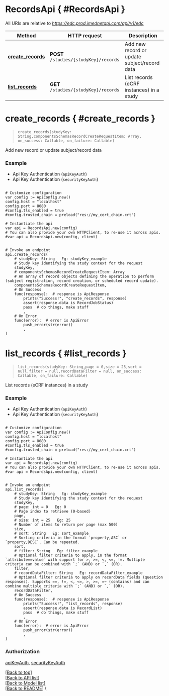<a name="__pageTop"></a>
# RecordsApi   { #RecordsApi }


All URIs are relative to *https://edc.prod.imednetapi.com/api/v1/edc*

Method | HTTP request | Description
------------- | ------------- | -------------
[**create_records**](#create_records) | **POST** `/studies/{studyKey}/records` | Add new record or update subject/record data
[**list_records**](#list_records) | **GET** `/studies/{studyKey}/records` | List records (eCRF instances) in a study

# **create_records**   { #create_records }
<a name="create_records"></a>

> `create_records(studyKey: String,componentsSchemasRecordCreateRequestItem: Array, on_success: Callable, on_failure: Callable)`

Add new record or update subject/record data



### Example

* Api Key Authentication (`apiKeyAuth`)
* Api Key Authentication (`securityKeyAuth`)

```gdscript

# Customize configuration
var config := ApiConfig.new()
config.host = "localhost"
config.port = 8080
#config.tls_enabled = true
#config.trusted_chain = preload("res://my_cert_chain.crt")

# Instantiate the api
var api = RecordsApi.new(config)
# You can also provide your own HTTPClient, to re-use it across apis.
#var api = RecordsApi.new(config, client)


# Invoke an endpoint
api.create_records(
	# studyKey: String   Eg: studyKey_example
	# Study key identifying the study context for the request
	studyKey,
	# componentsSchemasRecordCreateRequestItem: Array
	# An array of record objects defining the operation to perform (subject registration, record creation, or scheduled record update).
	componentsSchemasRecordCreateRequestItem,
	# On Success
	func(response):  # response is ApiResponse
		prints("Success!", "create_records", response)
		assert(response.data is RecordJobStatus)
		pass  # do things, make stuff
		,
	# On Error
	func(error):  # error is ApiError
		push_error(str(error))
		,
)

```

# **list_records**   { #list_records }
<a name="list_records"></a>

> `list_records(studyKey: String,page = 0,size = 25,sort = null,filter = null,recordDataFilter = null, on_success: Callable, on_failure: Callable)`

List records (eCRF instances) in a study



### Example

* Api Key Authentication (`apiKeyAuth`)
* Api Key Authentication (`securityKeyAuth`)

```gdscript

# Customize configuration
var config := ApiConfig.new()
config.host = "localhost"
config.port = 8080
#config.tls_enabled = true
#config.trusted_chain = preload("res://my_cert_chain.crt")

# Instantiate the api
var api = RecordsApi.new(config)
# You can also provide your own HTTPClient, to re-use it across apis.
#var api = RecordsApi.new(config, client)


# Invoke an endpoint
api.list_records(
	# studyKey: String   Eg: studyKey_example
	# Study key identifying the study context for the request
	studyKey,
	# page: int = 0   Eg: 0
	# Page index to retrieve (0-based)
	page,
	# size: int = 25   Eg: 25
	# Number of items to return per page (max 500)
	size,
	# sort: String   Eg: sort_example
	# Sorting criteria in the format `property,ASC` or `property,DESC`. Can be repeated.
	sort,
	# filter: String   Eg: filter_example
	# Optional filter criteria to apply, in the format `attribute==value` with support for >, >=, <, <=, !=. Multiple criteria can be combined with `;` (AND) or `,` (OR).
	filter,
	# recordDataFilter: String   Eg: recordDataFilter_example
	# Optional filter criteria to apply on recordData fields (question responses). Supports ==, !=, <, <=, >, >=, =~ (contains) and can combine multiple criteria with `;` (AND) or `,` (OR).
	recordDataFilter,
	# On Success
	func(response):  # response is ApiResponse
		prints("Success!", "list_records", response)
		assert(response.data is RecordList)
		pass  # do things, make stuff
		,
	# On Error
	func(error):  # error is ApiError
		push_error(str(error))
		,
)

```


### Authorization

[apiKeyAuth](../README.md#apiKeyAuth), 
[securityKeyAuth](../README.md#securityKeyAuth)

[[Back to top]](#__pageTop) \
[[Back to API list]](../README.md#documentation-for-api-endpoints) \
[[Back to Model list]](../README.md#documentation-for-models) \
[[Back to README]](../README.md) \

